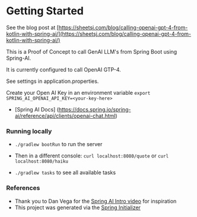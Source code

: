 # Getting Started

See the blog post at [https://sheetsj.com/blog/calling-openai-gpt-4-from-kotlin-with-spring-ai/](https://sheetsj.com/blog/calling-openai-gpt-4-from-kotlin-with-spring-ai/)

This is a Proof of Concept to call GenAI LLM's from Spring Boot using Spring-AI.

It is currently configured to call OpenAI GTP-4.

See settings in application.properties.

Create your Open AI Key in an environment variable `export SPRING_AI_OPENAI_API_KEY=<your-key-here>`

- [Spring AI Docs] (https://docs.spring.io/spring-ai/reference/api/clients/openai-chat.html)

### Running locally

- `./gradlew bootRun` to run the server
- Then in a different console: `curl localhost:8080/quote` or `curl localhost:8080/haiku`

- `./gradlew tasks` to see all available tasks

### References

- Thank you to Dan Vega for the [Spring AI Intro video](https://www.youtube.com/watch?v=yyvjT0v3lpY) for inspiration
- This project was generated via the [Spring Initializer](https://start.spring.io)

